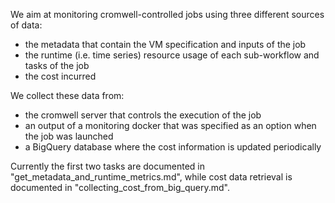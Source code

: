 We aim at monitoring cromwell-controlled jobs using three different sources of data:

* the metadata that contain the VM specification and inputs of the job
* the runtime (i.e. time series) resource usage of each sub-workflow and tasks of the job
* the cost incurred

We collect these data from:

* the cromwell server that controls the execution of the job
* an output of a monitoring docker that was specified as an option when the job was launched
* a BigQuery database where the cost information is updated periodically

Currently the first two tasks are documented in "get\_metadata\_and\_runtime\_metrics.md", while cost data retrieval is documented in "collecting\_cost\_from\_big\_query.md".
